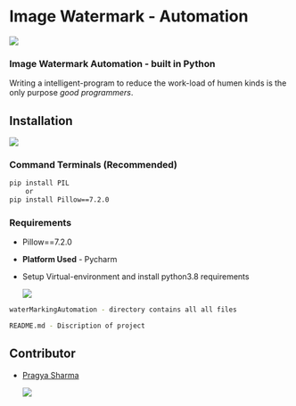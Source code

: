 # Image Watermark - Automation

![](https://www.capgemini.com/au-en/wp-content/uploads/sites/9/2019/08/Automation-GIF.gif)


### Image Watermark Automation - built in Python 

Writing a intelligent-program to reduce the work-load of humen kinds is the only purpose <i>good programmers</i>.

## Installation
   ![](https://www.vision6.com.au/wp-content/uploads/1/2017/07/Automation-Machine-Cropped.gif)

### Command Terminals (Recommended) 
```sh
pip install PIL
    or
pip install Pillow==7.2.0 
```

### Requirements

* Pillow==7.2.0

* <b>Platform Used</b> - Pycharm

* Setup Virtual-environment and install python3.8 requirements


   ![](https://thumbs.gfycat.com/AcademicReliableFiddlercrab-max-1mb.gif)
  
```sh
waterMarkingAutomation - directory contains all all files

README.md - Discription of project

```
  
## Contributor

 - [Pragya Sharma](https://github.com/pragya-sharma)
 
    ![](https://media2.giphy.com/media/61XQCwucaDapRLPHzx/giphy.gif?cid=790b76119be98b780e7d7510370bc8150e42cadfd413ab5a&rid=giphy.gif)
 
